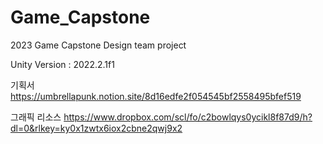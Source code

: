 # Game_Capstone
2023 Game Capstone Design team project

Unity Version : 2022.2.1f1

기획서
https://umbrellapunk.notion.site/8d16edfe2f054545bf2558495bfef519

그래픽 리소스
https://www.dropbox.com/scl/fo/c2bowlqys0ycikl8f87d9/h?dl=0&rlkey=ky0x1zwtx6iox2cbne2qwj9x2
